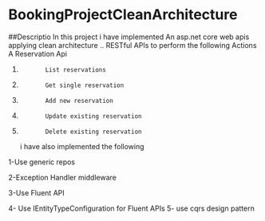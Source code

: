 # BookingProjectCleanArchitecture
##Descriptio
In this project i have implemented 
An asp.net core web apis applying clean architecture .. RESTful APIs to perform the following Actions 
A Reservation Api 

1.            List reservations 

2.            Get single reservation 

3.            Add new reservation 

4.            Update existing reservation 

5.            Delete existing reservation
   i have also implemented the following

1-Use generic repos


2-Exception Handler middleware 

3-Use Fluent API

4- Use IEntityTypeConfiguration for Fluent APIs
5- use cqrs design pattern
   
